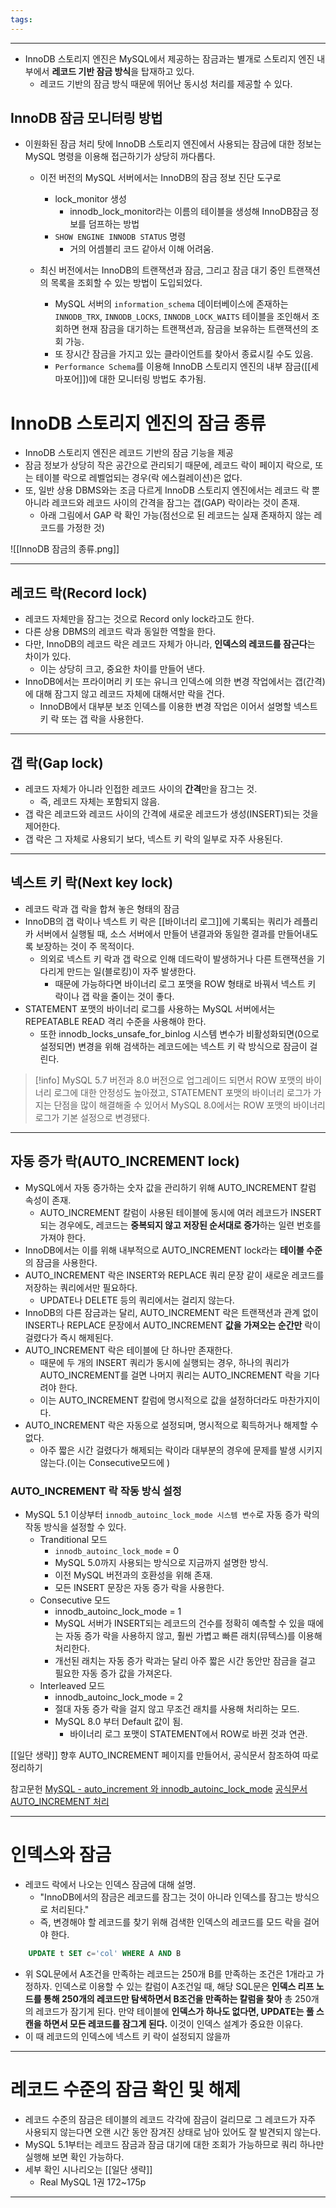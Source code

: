 ```yaml
---
tags:
---
```

---
- InnoDB 스토리지 엔진은 MySQL에서 제공하는 잠금과는 별개로 스토리지 엔진 내부에서 **레코드 기반 잠금 방식**을 탑재하고 있다.
	- 레코드 기반의 잠금 방식 때문에 뛰어난 동시성 처리를 제공할 수 있다.

 ## InnoDB 잠금 모니터링 방법
- 이원화된 잠금 처리 탓에 InnoDB 스토리지 엔진에서 사용되는 잠금에 대한 정보는 MySQL 명령을 이용해 접근하기가 상당히 까다롭다. 
	- 이전 버전의 MySQL 서버에서는 InnoDB의 잠금 정보 진단 도구로 
		- lock_monitor 생성
			- innodb_lock_monitor라는 이름의 테이블을 생성해 InnoDB잠금 정보를 덤프하는 방법
		- `SHOW ENGINE INNODB STATUS` 명령
			- 거의 어셈블리 코드 같아서 이해 어려움.
	
	 - 최신 버전에서는 InnoDB의 트랜잭션과 잠금, 그리고 잠금 대기 중인 트랜잭션의 목록을 조회할 수 있는 방법이 도입되었다.
		- MySQL 서버의 `information_schema` 데이터베이스에 존재하는 `INNODB_TRX`, `INNODB_LOCKS`, `INNODB_LOCK_WAITS` 테이블을 조인해서 조회하면 현재 잠금을 대기하는 트랜잭션과, 잠금을 보유하는 트랜잭션의 조회 가능.
		- 또 장시간 잠금을 가지고 있는 클라이언트를 찾아서 종료시킬 수도 있음.
		- `Performance Schema`를 이용해 InnoDB 스토리지 엔진의 내부 잠금([[세마포어]])에 대한 모니터링 방법도 추가됨.

# InnoDB 스토리지 엔진의 잠금 종류
- InnoDB 스토리지 엔진은 레코드 기반의 잠금 기능을 제공
- 잠금 정보가 상당히 작은 공간으로 관리되기 때문에, 레코드 락이 페이지 락으로, 또는 테이블 락으로 레벨업되는 경우(락 에스컬레이션)은 없다. 
- 또, 일반 상용 DBMS와는 조금 다르게 InnoDB 스토리지 엔진에서는 레코드 락 뿐 아니라 레코드와 레코드 사이의 간격을 잠그는 갭(GAP) 락이라는 것이 존재.
	- 아래 그림에서 GAP 락 확인 가능(점선으로 된 레코드는 실재 존재하지 않는 레코드를 가정한 것)

![[InnoDB 잠금의 종류.png]]

---
## 레코드 락(Record lock)
- 레코드 자체만을 잠그는 것으로 Record only lock라고도 한다. 
- 다른 상용 DBMS의 레코드 락과 동일한 역할을 한다.
- 다만, InnoDB의 레코드 락은 레코드 자체가 아니라, **인덱스의 레코드를 잠근다**는 차이가 있다.
	- 이는 상당히 크고, 중요한 차이를 만들어 낸다. 
- InnoDB에서는 프라이머리 키 또는 유니크 인덱스에 의한 변경 작업에서는 갭(간격)에 대해 잠그지 않고 레코드 자체에 대해서만 락을 건다.
	- InnoDB에서 대부분 보조 인덱스를 이용한 변경 작업은 이어서 설명할 넥스트 키 락 또는 갭 락을 사용한다. 

---
## 갭 락(Gap lock)
- 레코드 자체가 아니라 인접한 레코드 사이의 **간격**만을 잠그는 것.
	- 즉, 레코드 자체는 포함되지 않음.
- 갭 락은 레코드와 레코드 사이의 간격에 새로운 레코드가 생성(INSERT)되는 것을 제어한다.
- 갭 락은 그 자체로 사용되기 보다, 넥스트 키 락의 일부로 자주 사용된다. 

---

## 넥스트 키 락(Next key lock)

- 레코드 락과 갭 락을 합쳐 놓은 형태의 잠금
- InnoDB의 갭 락이나 넥스트 키 락은 [[바이너리 로그]]에 기록되는 쿼리가 레플리카 서버에서 실행될 때, 소스 서버에서 만들어 낸결과와 동일한 결과를 만들어내도록 보장하는 것이 주 목적이다.
	- 의외로 넥스트 키 락과 갭 락으로 인해 데드락이 발생하거나 다른 트랜잭션을 기다리게 만드는 일(블로킹)이 자주 발생한다.
		- 때문에 가능하다면 바이너리 로그 포맷을 ROW 형태로 바꿔서 넥스트 키 락이나 갭 락을 줄이는 것이 좋다. 
- STATEMENT 포맷의 바이너리 로그를 사용하는 MySQL 서버에서는 REPEATABLE READ 격리 수준을 사용해야 한다. 
	- 또한 innodb_locks_unsafe_for_binlog 시스템 변수가 비활성화되면(0으로 설정되면) 변경을 위해 검색하는 레코드에는 넥스트 키 락 방식으로 잠금이 걸린다. 
> [!info]
> MySQL 5.7 버전과 8.0 버전으로 업그레이드 되면서 ROW 포맷의 바이너리 로그에 대한 안정성도 높아졌고, STATEMENT 포맷의 바이너리 로그가 가지는 단점을 많이 해결해줄 수 있어서 MySQL 8.0에서는 ROW 포맷의 바이너리 로그가 기본 설정으로 변경됐다.


---

## 자동 증가 락(AUTO_INCREMENT lock)
- MySQL에서 자동 증가하는 숫자 값을 관리하기 위해 AUTO_INCREMENT 칼럼 속성이 존재.
	- AUTO_INCREMENT 칼럼이 사용된 테이블에 동시에 여러 레코드가 INSERT되는 경우에도, 레코드는 **중복되지 않고 저장된 순서대로 증가**하는 일련 번호를 가져야 한다. 
- InnoDB에서는 이를 위해 내부적으로 AUTO_INCREMENT lock라는 **테이블 수준**의 잠금을 사용한다. 
- AUTO_INCREMENT 락은 INSERT와 REPLACE 쿼리 문장 같이 새로운 레코드를 저장하는 쿼리에서만 필요하다.
	- UPDATE나 DELETE 등의 쿼리에서는 걸리지 않는다. 
- InnoDB의 다른 잠금과는 달리, AUTO_INCREMENT 락은 트랜잭션과 관계 없이 INSERT나 REPLACE 문장에서 AUTO_INCREMENT **값을 가져오는 순간만** 락이 걸렸다가 즉시 해제된다. 
- AUTO_INCREMENT 락은 테이블에 단 하나만 존재한다.
	- 때문에 두 개의 INSERT 쿼리가 동시에 실행되는 경우, 하나의 쿼리가 AUTO_INCREMENT를 걸면 나머지 쿼리는 AUTO_INCREMENT 락을 기다려야 한다.
	- 이는 AUTO_INCREMENT 칼럼에 명시적으로 값을 설정하더라도 마찬가지이다. 
- AUTO_INCREMENT 락은 자동으로 설정되며, 명시적으로 획득하거나 해제할 수 없다.
	- 아주 짧은 시간 걸렸다가 해제되는 락이라 대부분의 경우에 문제를 발생 시키지 않는다.(이는 Consecutive모드에 ) 
 
 ### AUTO_INCREMENT 락 작동 방식 설정
 - MySQL 5.1 이상부터 `innodb_autoinc_lock_mode 시스템 변수`로 자동 증가 락의 작동 방식을 설정할 수 있다. 
	 - Tranditional 모드
		 - `innodb_autoinc_lock_mode` = 0
		 - MySQL 5.0까지 사용되는 방식으로 지금까지 설명한 방식. 
		 - 이전 MySQL 버전과의 호환성을 위해 존재.
		 - 모든 INSERT 문장은 자동 증가 락을 사용한다.
	 - Consecutive 모드
		- innodb_autoinc_lock_mode = 1
		- MySQL 서버가 INSERT되는 레코드의 건수를 정확히 예측할 수 있을 때에는 자동 증가 락을 사용하지 않고, 훨씬 가볍고 빠른 래치(뮤텍스)를 이용해 처리한다. 
		- 개선된 래치는 자동 증가 락과는 달리 아주 짧은 시간 동안만 잠금을 걸고 필요한 자동 증가 값을 가져온다.
	- Interleaved 모드
		- innodb_autoinc_lock_mode = 2
		- 절대 자동 증가 락을 걸지 않고 무조건 래치를 사용해 처리하는 모드.
		- MySQL 8.0 부터 Default 값이 됨.
			- 바이너리 로그 포맷이 STATEMENT에서 ROW로 바뀐 것과 연관. 


[[일단 생략]]
향후 AUTO_INCREMENT 페이지를 만들어서, 공식문서 참조하여 따로 정리하기

참고문헌
[MySQL - auto_increment 와 innodb_autoinc_lock_mode](https://hoing.io/archives/1289)
[공식문서 AUTO_INCREMENT 처리](https://dev.mysql.com/doc/refman/8.0/en/innodb-auto-increment-handling.html#innodb-auto-increment-lock-modes)


---

# 인덱스와 잠금
- 레코드 락에서 나오는 인덱스 잠금에 대해 설명.
	- "InnoDB에서의 잠금은 레코드를 잠그는 것이 아니라 인덱스를 잠그는 방식으로 처리된다."
	- 즉, 변경해야 할 레코드를 찾기 위해 검색한 인덱스의 레코드를 모드 락을 걸어야 한다. 
```sql
	UPDATE t SET c='col' WHERE A AND B
```

- 위 SQL문에서 A조건을 만족하는 레코드는 250개 B를 만족하는 조건은 1개라고 가정하자. 인덱스로 이용할 수 있는 칼럼이 A조건일 때, 해당 SQL문은 **인덱스 리프 노드를 통해 250개의 레코드만 탐색하면서 B조건을 만족하는 칼럼을 찾아** 총 250개의 레코드가 잠기게 된다. 만약 테이블에 **인덱스가 하나도 없다면, UPDATE는 풀 스캔을 하면서 모든 레코드를 잠그게 된다.** 이것이 인덱스 설계가 중요한 이유다.
- 이 때 레코드의 인덱스에 넥스트 키 락이 설정되지 않을까
---

# 레코드 수준의 잠금 확인 및 해제
- 레코드 수준의 잠금은 테이블의 레코드 각각에 잠금이 걸리므로 그 레코드가 자주 사용되지 않는다면 오랜 시간 동안 잠겨진 상태로 남아 있어도 잘 발견되지 않는다. 
- MySQL 5.1부터는 레코드 잠금과 잠금 대기에 대한 조회가 가능하므로 쿼리 하나만 실행해 보면 확인 가능하다.
- 세부 확인 시나리오는 [[일단 생략]] 
	- Real MySQL 1권 172~175p

---
